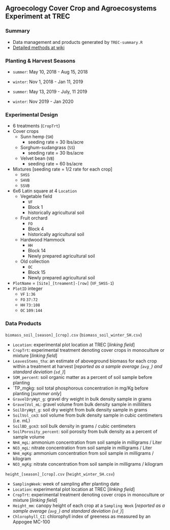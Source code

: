## Agroecology Cover Crop and Agroecosystems Experiment at TREC

### Summary

- Data management and products generated by `TREC-summary.R`
- [Detailed methods at wiki](https://github.com/TREC-Agroecology/agroecosystems/wiki)

### Planting & Harvest Seasons

- `summer`: May 10, 2018 - Aug 15, 2018
- `winter`: Nov 1, 2018 - Jan 11, 2019

- `summer`: May 13, 2019 - July, 11 2019
- `winter`: Nov 2019 - Jan 2020

### Experimental Design

- 6 treatments (`CropTrt`)
- Cover crops
   - Sunn hemp (`SH`)
      - seeding rate = 30 lbs/acre
   - Sorghum-sudangrass (`SS`)
      - seeding rate = 30 lbs/acre
   - Velvet bean (`VB`)
      - seeding rate = 60 bs/acre
- Mixtures [seeding rate = 1/2 rate for each crop]
   - `SHSS`
   - `SHVB`
   - `SSVB`
- 6x6 Latin square at 4 `Location`
   - Vegetable field
      - `VF`
      - Block 1
      - historically agricultural soil
   - Fruit orchard 
      - `FO`
      - Block 4
      - historically agricultural soil
   - Hardwood Hammock
      - `HH`
      - Block 14
      - Newly prepared agricultural soil
   - Old collection
      - `OC`
      - Block 15
      - Newly prepared agricultural soil
- `PlotName` = `[Site]_[treament]-[row]` (`VF_SHSS-1`)
- `PlotID` integer
   - `VF` `1:36`
   - `FO` `37:72`
   - `HH` `73:108`
   - `OC` `109:144`  

### Data Products

`biomass_soil_[season]_[crop].csv` (`biomass_soil_winter_SH.csv`)
- `Location`: experimental plot location at TREC [*linking field*]
- `CropTrt`: experimental treatment denoting cover crops in monoculture or mixture [*linking field*]
- `LeavesStems_tha`: an estimate of aboveground biomass for each crop within a treatment at harvest [*reported as a sample average (`avg_`) and standard deviation (`sd_`)*]
- `SOM_percent`: soil organic matter as a percent of soil sample before planting
- `TP_mgkg: soil total phosphorous concentration in mg/Kg before planting [*summer only*]
- `GravelDryWgt_g`: gravel dry weight in bulk density sample in grams
- `GravelVol_mL`: gravel volume from bulk density sample in milliliters
- `SoilDryWgt_g`: soil dry weight from bulk density sample in grams
- `SoilVol_cm3`: soil volume from bulk density sample in cubic centimeters (i.e. mL)
- `SoilBD_gcm3`: soil bulk density in grams / cubic centimeters
- `SoilPorosity_percent`: soil porosity from bulk density as a percent of sample volume
- `NH4_mgL`: ammonium concentration from soil sample in milligrams / Liter
- `NO3_mgL`: nitrate concentration from soil sample in milligrams / Liter
- `NH4_mgKg`: ammonium concentration from soil sample in milligrams / kilogram
- `NO3_mgKg`: nitrate concentration from soil sample in milligrams / kilogram

`height_[season]_[crop].csv` (`height_winter_SH.csv`)
- `SamplingWeek`: week of sampling after planting date
- `Location`: experimental plot location at TREC [*linking field*]
- `CropTrt`: experimental treatment denoting cover crops in monoculture or mixture [*linking field*]
- `Height_mm`: canopy height of each crop at a `Sampling Week` [*reported as a sample average (`avg_`) and standard deviation (`sd_`)*]
- `Chlorophyll_CI`: chlorophyll index of greeness as measured by an Appogee MC-100

